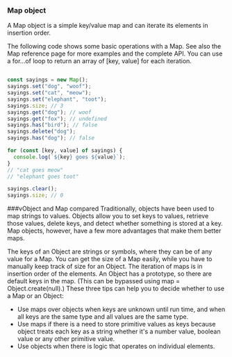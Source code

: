 ### Map object


A Map object is a simple key/value map and can iterate its elements in insertion order.

The following code shows some basic operations with a Map. See also the Map reference page for more examples and the complete API. You can use a for...of loop to return an array of [key, value] for each iteration.

```js

const sayings = new Map();
sayings.set("dog", "woof");
sayings.set("cat", "meow");
sayings.set("elephant", "toot");
sayings.size; // 3
sayings.get("dog"); // woof
sayings.get("fox"); // undefined
sayings.has("bird"); // false
sayings.delete("dog");
sayings.has("dog"); // false

for (const [key, value] of sayings) {
  console.log(`${key} goes ${value}`);
}
// "cat goes meow"
// "elephant goes toot"

sayings.clear();
sayings.size; // 0

```

###vObject and Map compared
Traditionally, objects have been used to map strings to values. Objects allow you to set keys to values, retrieve those values, delete keys, and detect whether something is stored at a key. Map objects, however, have a few more advantages that make them better maps.

The keys of an Object are strings or symbols, where they can be of any value for a Map.
You can get the size of a Map easily, while you have to manually keep track of size for an Object.
The iteration of maps is in insertion order of the elements.
An Object has a prototype, so there are default keys in the map. (This can be bypassed using map = Object.create(null).)
These three tips can help you to decide whether to use a Map or an Object:

- Use maps over objects when keys are unknown until run time, and when all keys are the same type and all values are the same type. 
- Use maps if there is a need to store primitive values as keys because object treats each key as a string whether it's a number value, boolean value or any other primitive value.
- Use objects when there is logic that operates on individual elements.

